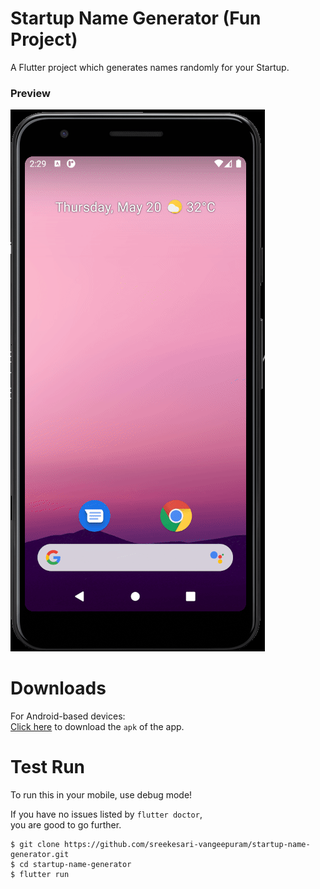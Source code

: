 # Startup Name Generator (Fun Project)  

A Flutter project which generates names randomly for your Startup.  

### Preview
![app.gif](https://github.com/sreekesari-vangeepuram/startup-name-generator/blob/main/assets/gif/app.gif)


# Downloads  

For Android-based devices:  
[Click here](https://github.com/sreekesari-vangeepuram/startup-name-generator/releases/download/v1/startup-namer-generator.apk) to download the `apk` of the app.

# Test Run  

To run this in your mobile, use debug mode!  
  
If you have no issues listed by `flutter doctor`,  
you are good to go further.  

```console
$ git clone https://github.com/sreekesari-vangeepuram/startup-name-generator.git
$ cd startup-name-generator
$ flutter run
```


